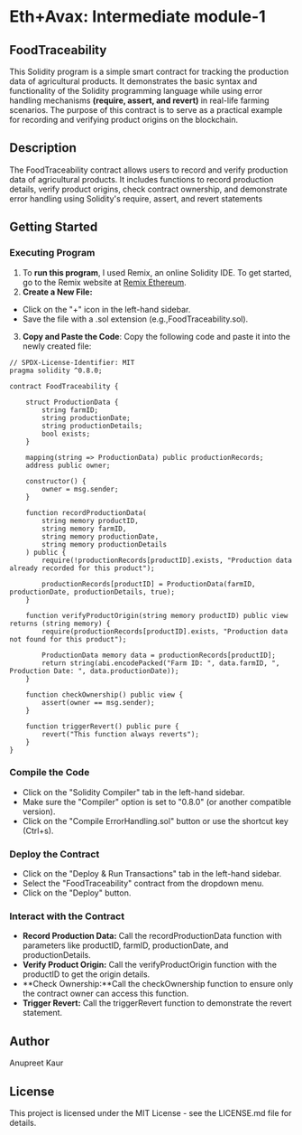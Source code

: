 # Eth+Avax: Intermediate module-1
## FoodTraceability
This Solidity program is a simple smart contract for tracking the production data of agricultural products. It demonstrates the basic syntax and functionality of the Solidity programming language while using error handling mechanisms **(require, assert, and revert)** in real-life farming scenarios. The purpose of this contract is to serve as a practical example for recording and verifying product origins on the blockchain.
## Description
The FoodTraceability contract allows users to record and verify production data of agricultural products. It includes functions to record production details, verify product origins, check contract ownership, and demonstrate error handling using Solidity's require, assert, and revert statements
## Getting Started
### Executing Program
1. To **run this program**, I used Remix, an online Solidity IDE. To get started, go to the Remix website at [Remix Ethereum](https://remix.ethereum.org/).
2. **Create a New File:**
 * Click on the "+" icon in the left-hand sidebar.
 * Save the file with a .sol extension (e.g.,FoodTraceability.sol).
3.  **Copy and Paste the Code**: Copy the following code and paste it into the newly created file:

```
// SPDX-License-Identifier: MIT
pragma solidity ^0.8.0;

contract FoodTraceability {

    struct ProductionData {
        string farmID;
        string productionDate;
        string productionDetails;
        bool exists;
    }

    mapping(string => ProductionData) public productionRecords;
    address public owner;

    constructor() {
        owner = msg.sender;
    }

    function recordProductionData(
        string memory productID,
        string memory farmID,
        string memory productionDate,
        string memory productionDetails
    ) public {
        require(!productionRecords[productID].exists, "Production data already recorded for this product");

        productionRecords[productID] = ProductionData(farmID, productionDate, productionDetails, true);
    }

    function verifyProductOrigin(string memory productID) public view returns (string memory) {
        require(productionRecords[productID].exists, "Production data not found for this product");

        ProductionData memory data = productionRecords[productID];
        return string(abi.encodePacked("Farm ID: ", data.farmID, ", Production Date: ", data.productionDate));
    }

    function checkOwnership() public view {
        assert(owner == msg.sender); 
    }

    function triggerRevert() public pure {
        revert("This function always reverts"); 
    }
}

```
### Compile the Code
* Click on the "Solidity Compiler" tab in the left-hand sidebar.
* Make sure the "Compiler" option is set to "0.8.0" (or another compatible version).
* Click on the "Compile ErrorHandling.sol" button or use the shortcut key (Ctrl+s).
### Deploy the Contract
* Click on the "Deploy & Run Transactions" tab in the left-hand sidebar.
* Select the "FoodTraceability" contract from the dropdown menu.
* Click on the "Deploy" button.
### Interact with the Contract
* **Record Production Data:** Call the recordProductionData function with parameters like productID, farmID, productionDate, and productionDetails.
* **Verify Product Origin:** Call the verifyProductOrigin function with the productID to get the origin details.
* **Check Ownership:**Call the checkOwnership function to ensure only the contract owner can access this function.
* **Trigger Revert:**  Call the triggerRevert function to demonstrate the revert statement.
## Author
Anupreet Kaur

## License
This project is licensed under the MIT License - see the LICENSE.md file for details.

